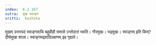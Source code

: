 ```yaml
---
index:  6.2.167
sutra:  मुखं स्वाङ्गं
vritti:  kashika 
---
```


मुखम् उत्तरपदं स्वाङ्गवाचि बहुव्रीहौ समासे ऽन्तोदात्तं भवति। गौरमुखः। भद्रमुखः। स्वाड्गम् इति किम्? दीर्घमुखा शाला। स्वाङ्गमद्रवादिलक्षणम् इह गृह्यते।

